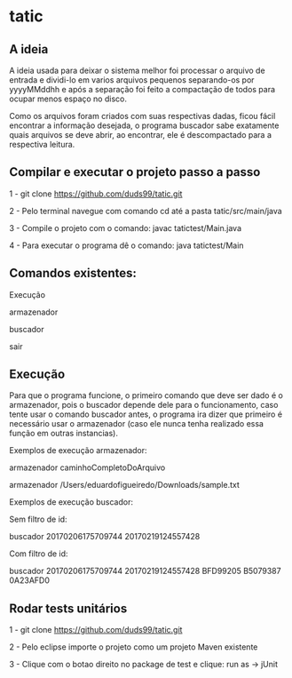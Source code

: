 # tatic

A ideia
----------------------------------------------------------------------------------------------------

A ideia usada para deixar o sistema melhor foi processar o arquivo de entrada e dividi-lo em varios
arquivos pequenos separando-os por yyyyMMddhh e após a separação foi feito a compactação de todos para
ocupar menos espaço no disco.

Como os arquivos foram criados com suas respectivas dadas, ficou fácil encontrar a informação desejada,
o programa buscador sabe exatamente quais arquivos se deve abrir, ao encontrar, ele é
descompactado para a respectiva leitura.

Compilar e executar o projeto passo a passo
----------------------------------------------------------------------------------------------------

1 - git clone https://github.com/duds99/tatic.git

2 - Pelo terminal navegue com comando cd até a pasta tatic/src/main/java

3 - Compile o projeto com o comando: javac tatictest/Main.java

4 - Para executar o programa dê o comando: java tatictest/Main


Comandos existentes:
----------------------------------------------------------------------------------------------------
Execução

armazenador

buscador

sair

Execução
----------------------------------------------------------------------------------------------------

Para que o programa funcione, o primeiro comando que deve ser dado é o armazenador, pois o buscador
depende dele para o funcionamento, caso tente usar o comando buscador antes, o programa ira dizer
que primeiro é necessário usar o armazenador (caso ele nunca tenha realizado essa função em outras
instancias).

Exemplos de execução armazenador:

armazenador caminhoCompletoDoArquivo

armazenador /Users/eduardofigueiredo/Downloads/sample.txt

Exemplos de execução buscador:

Sem filtro de id:

buscador 20170206175709744 20170219124557428

Com filtro de id:

buscador 20170206175709744 20170219124557428 BFD99205 B5079387 0A23AFD0

Rodar tests unitários
----------------------------------------------------------------------------------------------------

1 - git clone https://github.com/duds99/tatic.git

2 - Pelo eclipse importe o projeto como um projeto Maven existente

3 - Clique com o botao direito no package de test e clique: run as -> jUnit
